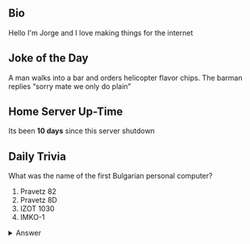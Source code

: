 ## Bio

Hello I'm Jorge and I love making things for the internet

## Joke of the Day

A man walks into a bar and orders helicopter flavor chips. The barman replies “sorry mate we only do plain”

## Home Server Up-Time

Its been **10 days** since this server shutdown


## Daily Trivia

What was the name of the first Bulgarian personal computer?
 1. Pravetz 82
 2. Pravetz 8D
 3. IZOT 1030
 4. IMKO-1

<details>
  <summary>Answer</summary>
  IMKO-1
</details>
